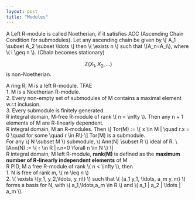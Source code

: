 ```yaml
---
layout: post
title: "Modules"
---
```

<link rel="stylesheet" href="https://latex.now.sh/style.css"> 
<script src="https://cdn.mathjax.org/mathjax/latest/MathJax.js?config=TeX-AMS-MML_HTMLorMML" type="text/javascript"></script>

<div class="definition">
A Left R-module is called Noetherian, if it satisfies ACC (Ascending Chain Condition for submodules).
Let any ascending chain be given by
\[ A_1 \subset A_2 \subset \ldots \] then \( \exists n \) such that \(A_n=A_i\), where \( i \geq n \).
(Chain becomes stationary)
</div> 

$$ \mathbb{Z}(X_1,X_2,\ldots)$$ is non-Noetherian.

<div class="theorem">
A ring R, M is a left R-module. TFAE <br>
1. M is a Noetherian R-module. <br>
2. Every non-empty set of submodules of M
contains a maximal element w.r.t inclusion. <br>
3. Every submodule is finitely generated.
</div>

<div class="lemma">
R integral domain, M-free R-module of rank \( n < \infty \).
Then any n + 1 elements of M are R-linearly dependent.
</div>

<div class="definition">
R integral domain, M an R-modules. Then
\[ Tor(M) := \{ x \in M | \quad r.x = 0 \quad for some \quad r \in R\} \]
Tor(M) is a submodule.
</div>

<div class="definition">
For any \( N \subset M \) submodule, \( Ann(N) \subset R \) ideal of R.
\[Ann(N) := \{ r \in R | r.n=0 \forall n \in N \} \]
</div>

<div class="definition"> 
R integral domain, M left R-module, <b>rank(M)</b> is defined as the <b>maximum number
of R-linearly independent elements</b> of M
</div>

<div class="theorem">
R PID, M a free R-module of rank \( n < \infty \), then <br>
1. N is free of rank m, \( m \leq n \) <br>
2. \( \exists \{y_1, y_2,\ldots, y_n\} \) such that \( {a_1 y_1, \ldots, a_m y_m} \) forms
a basis for N, with \( a_1,\ldots,a_m \in R \) and \( a_1 | a_2 | \ldots | a_m \).


















